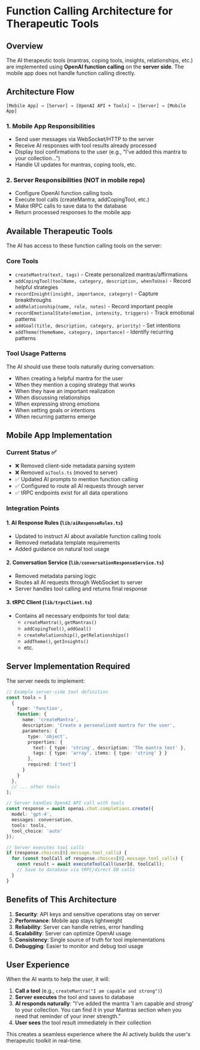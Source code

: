 # Function Calling Architecture for Therapeutic Tools

## Overview

The AI therapeutic tools (mantras, coping tools, insights, relationships, etc.) are implemented using **OpenAI function calling** on the **server side**. The mobile app does not handle function calling directly.

## Architecture Flow

```
[Mobile App] → [Server] → [OpenAI API + Tools] → [Server] → [Mobile App]
```

### 1. Mobile App Responsibilities
- Send user messages via WebSocket/HTTP to the server
- Receive AI responses with tool results already processed
- Display tool confirmations to the user (e.g., "I've added this mantra to your collection...")
- Handle UI updates for mantras, coping tools, etc.

### 2. Server Responsibilities (NOT in mobile repo)
- Configure OpenAI function calling tools
- Execute tool calls (createMantra, addCopingTool, etc.)
- Make tRPC calls to save data to the database
- Return processed responses to the mobile app

## Available Therapeutic Tools

The AI has access to these function calling tools on the server:

### Core Tools
- `createMantra(text, tags)` - Create personalized mantras/affirmations
- `addCopingTool(toolName, category, description, whenToUse)` - Record helpful strategies
- `recordInsight(insight, importance, category)` - Capture breakthroughs
- `addRelationship(name, role, notes)` - Record important people
- `recordEmotionalState(emotion, intensity, triggers)` - Track emotional patterns
- `addGoal(title, description, category, priority)` - Set intentions
- `addTheme(themeName, category, importance)` - Identify recurring patterns

### Tool Usage Patterns
The AI should use these tools naturally during conversation:
- When creating a helpful mantra for the user
- When they mention a coping strategy that works
- When they have an important realization
- When discussing relationships
- When expressing strong emotions
- When setting goals or intentions
- When recurring patterns emerge

## Mobile App Implementation

### Current Status ✅
- ❌ Removed client-side metadata parsing system
- ❌ Removed `aiTools.ts` (moved to server)
- ✅ Updated AI prompts to mention function calling
- ✅ Configured to route all AI requests through server
- ✅ tRPC endpoints exist for all data operations

### Integration Points

#### 1. AI Response Rules (`lib/aiResponseRules.ts`)
- Updated to instruct AI about available function calling tools
- Removed metadata template requirements
- Added guidance on natural tool usage

#### 2. Conversation Service (`lib/conversationResponseService.ts`)
- Removed metadata parsing logic
- Routes all AI requests through WebSocket to server
- Server handles tool calling and returns final response

#### 3. tRPC Client (`lib/trpcClient.ts`)
- Contains all necessary endpoints for tool data:
  - `createMantra()`, `getMantras()`
  - `addCopingTool()`, `addGoal()`
  - `createRelationship()`, `getRelationships()`
  - `addTheme()`, `getInsights()`
  - etc.

## Server Implementation Required

The server needs to implement:

```typescript
// Example server-side tool definition
const tools = [
  {
    type: 'function',
    function: {
      name: 'createMantra',
      description: 'Create a personalized mantra for the user',
      parameters: {
        type: 'object',
        properties: {
          text: { type: 'string', description: 'The mantra text' },
          tags: { type: 'array', items: { type: 'string' } }
        },
        required: ['text']
      }
    }
  },
  // ... other tools
];

// Server handles OpenAI API call with tools
const response = await openai.chat.completions.create({
  model: 'gpt-4',
  messages: conversation,
  tools: tools,
  tool_choice: 'auto'
});

// Server executes tool calls
if (response.choices[0].message.tool_calls) {
  for (const toolCall of response.choices[0].message.tool_calls) {
    const result = await executeToolCall(userId, toolCall);
    // Save to database via tRPC/direct DB calls
  }
}
```

## Benefits of This Architecture

1. **Security**: API keys and sensitive operations stay on server
2. **Performance**: Mobile app stays lightweight
3. **Reliability**: Server can handle retries, error handling
4. **Scalability**: Server can optimize OpenAI usage
5. **Consistency**: Single source of truth for tool implementations
6. **Debugging**: Easier to monitor and debug tool usage

## User Experience

When the AI wants to help the user, it will:

1. **Call a tool** (e.g., `createMantra("I am capable and strong")`)
2. **Server executes** the tool and saves to database  
3. **AI responds naturally**: "I've added the mantra 'I am capable and strong' to your collection. You can find it in your Mantras section when you need that reminder of your inner strength."
4. **User sees** the tool result immediately in their collection

This creates a seamless experience where the AI actively builds the user's therapeutic toolkit in real-time.
